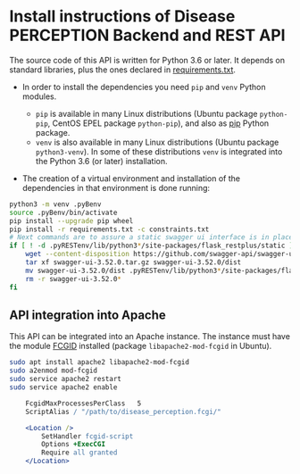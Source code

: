 # Install instructions of Disease PERCEPTION Backend and REST API

The source code of this API is written for Python 3.6 or later. It depends on standard libraries, plus the ones declared in [requirements.txt](requirements.txt).

* In order to install the dependencies you need `pip` and `venv` Python modules.
	- `pip` is available in many Linux distributions (Ubuntu package `python-pip`, CentOS EPEL package `python-pip`), and also as [pip](https://pip.pypa.io/en/stable/) Python package.
	- `venv` is also available in many Linux distributions (Ubuntu package `python3-venv`). In some of these distributions `venv` is integrated into the Python 3.6 (or later) installation.

* The creation of a virtual environment and installation of the dependencies in that environment is done running:

```bash
python3 -m venv .pyBenv
source .pyBenv/bin/activate
pip install --upgrade pip wheel
pip install -r requirements.txt -c constraints.txt
# Next commands are to assure a static swagger ui interface is in place
if [ ! -d .pyRESTenv/lib/python3*/site-packages/flask_restplus/static ] ; then
	wget --content-disposition https://github.com/swagger-api/swagger-ui/archive/v3.52.0.tar.gz
	tar xf swagger-ui-3.52.0.tar.gz swagger-ui-3.52.0/dist
	mv swagger-ui-3.52.0/dist .pyRESTenv/lib/python3*/site-packages/flask_restplus/static
	rm -r swagger-ui-3.52.0*
fi
```

## API integration into Apache

This API can be integrated into an Apache instance. The instance must have the module [FCGID](https://httpd.apache.org/mod_fcgid/) installed (package `libapache2-mod-fcgid` in Ubuntu).

```bash
sudo apt install apache2 libapache2-mod-fcgid
sudo a2enmod mod-fcgid
sudo service apache2 restart
sudo service apache2 enable
```

```apache
	FcgidMaxProcessesPerClass	5
	ScriptAlias / "/path/to/disease_perception.fcgi/"

	<Location />
		SetHandler fcgid-script
		Options +ExecCGI
		Require all granted
	</Location>
```
